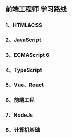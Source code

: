 ## 前端工程师 学习路线

### 1、HTML&CSS

### 2、JavaScript

### 3、ECMAScript 6

### 4、TypeScript

### 5、Vue、React

### 6、前端工程

### 7、NodeJs

### 8、计算机基础
